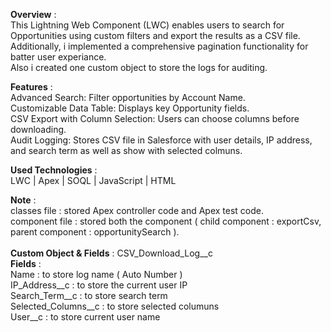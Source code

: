 **Overview** : <br/>This Lightning Web Component (LWC) enables users to search for Opportunities using custom filters and export the results as a CSV file. <br/> Additionally, i implemented a comprehensive pagination functionality for batter user experiance. <br/>Also i created one custom object to store the logs for auditing.

**Features** : <br/> Advanced Search: Filter opportunities by Account Name. <br/>Customizable Data Table: Displays key Opportunity fields. <br/>CSV Export with Column Selection: Users can choose columns before downloading.<br/> Audit Logging: Stores CSV file in Salesforce with user details, IP address, and search term as well as show with selected colmuns.

**Used Technologies** : <br/> LWC | Apex | SOQL | JavaScript | HTML

**Note** : <br/>  classes file : stored Apex controller code and Apex test code.<br/> component file : stored both the component ( child component : exportCsv, parent component : opportunitySearch ).<br/> <br/>**Custom Object & Fields** : CSV_Download_Log__c <br/>  **Fields** : <br/> Name : to store log name ( Auto Number ) <br/> IP_Address__c : to store the current user IP <br/> Search_Term__c : to store search term <br/> Selected_Columns__c : to store selected columuns  <br/> User__c : to store current user name
